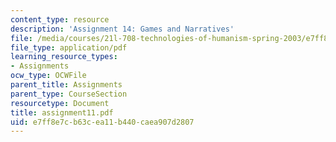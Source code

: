 ```yaml
---
content_type: resource
description: 'Assignment 14: Games and Narratives'
file: /media/courses/21l-708-technologies-of-humanism-spring-2003/e7ff8e7cb63cea11b440caea907d2807_assignment11.pdf
file_type: application/pdf
learning_resource_types:
- Assignments
ocw_type: OCWFile
parent_title: Assignments
parent_type: CourseSection
resourcetype: Document
title: assignment11.pdf
uid: e7ff8e7c-b63c-ea11-b440-caea907d2807
---
```

